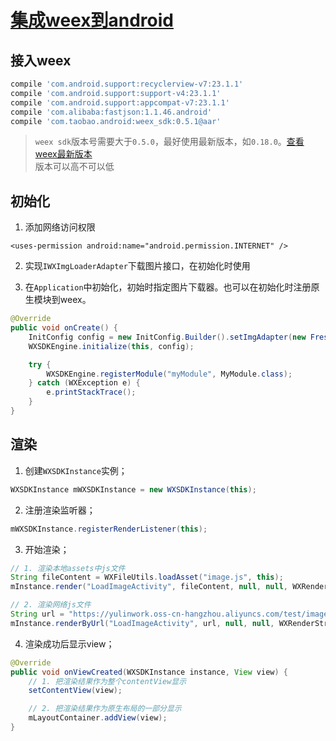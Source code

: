 
# [集成weex到android][2]

## 接入weex
```gradle
compile 'com.android.support:recyclerview-v7:23.1.1'
compile 'com.android.support:support-v4:23.1.1'
compile 'com.android.support:appcompat-v7:23.1.1'
compile 'com.alibaba:fastjson:1.1.46.android'
compile 'com.taobao.android:weex_sdk:0.5.1@aar'
```
> `weex sdk`版本号需要大于`0.5.0`，最好使用最新版本，如`0.18.0`。[查看weex最新版本][1]  
> 版本可以高不可以低  

## 初始化

1. 添加网络访问权限  
```
<uses-permission android:name="android.permission.INTERNET" />
```

2. 实现`IWXImgLoaderAdapter`下载图片接口，在初始化时使用  

3. 在`Application`中初始化，初始时指定图片下载器。也可以在初始化时注册原生模块到weex。  
```java
@Override
public void onCreate() {
    InitConfig config = new InitConfig.Builder().setImgAdapter(new FrescoImageAdapter()).build();
    WXSDKEngine.initialize(this, config);

    try {
        WXSDKEngine.registerModule("myModule", MyModule.class);
    } catch (WXException e) {
        e.printStackTrace();
    }
}
```

## 渲染

1. 创建`WXSDKInstance`实例；  
```java
WXSDKInstance mWXSDKInstance = new WXSDKInstance(this);
```

2. 注册渲染监听器；  
```java
mWXSDKInstance.registerRenderListener(this);
```

3. 开始渲染；  
```java
// 1. 渲染本地assets中js文件
String fileContent = WXFileUtils.loadAsset("image.js", this);
mInstance.render("LoadImageActivity", fileContent, null, null, WXRenderStrategy.APPEND_ASYNC);

// 2. 渲染网络js文件
String url = "https://yulinwork.oss-cn-hangzhou.aliyuncs.com/test/image.js";
mInstance.renderByUrl("LoadImageActivity", url, null, null, WXRenderStrategy.APPEND_ASYNC);
```

4. 渲染成功后显示view；  
```java
@Override
public void onViewCreated(WXSDKInstance instance, View view) {
    // 1. 把渲染结果作为整个contentView显示
    setContentView(view);

    // 2. 把渲染结果作为原生布局的一部分显示
    mLayoutContainer.addView(view);
}
```


[1]: http://jcenter.bintray.com/com/taobao/android/weex_sdk/
[2]: https://weex.incubator.apache.org/cn/guide/integrate-to-your-app.html